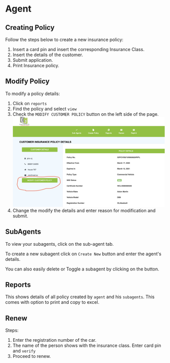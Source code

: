 # Agent 

## Creating Policy
Follow the steps below to create a new insurance policy:

1.  Insert a card pin and insert the corresponding Insurance Class.
2.  Insert the details of the customer.
3.  Submit application.
4.  Print Insurance policy. 

## Modify Policy
To modify a policy details:

1.  Click on `reports`
2.  Find the policy and select `view`
3.  Check the `MODIFY CUSTOMER POLICY` button on the left side of the page.
    ![modify](img/modify.png)
4.  Change the modify the details and enter reason for modification and submit.

## SubAgents
To view your subagents, click on the sub-agent tab. 

To create a new subagent click on  `Create New` button and enter the agent's details.

You can also easily delete or Toggle a subagent by clicking on the button.

## Reports
This shows details of all policy created by `agent` and his `subagents`. This comes with option to print and copy to excel.

## Renew
Steps:

1.  Enter the registration number of the car.
2.  The name of the person shows with the insurance class. Enter card pin and `verify`
3.  Proceed to renew.

